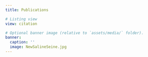 ```yaml
---
title: Publications

# Listing view
view: citation

# Optional banner image (relative to `assets/media/` folder).
banner:
  caption: ''
  image: NewSalineSeine.jpg
---
```

